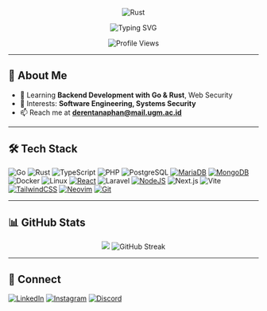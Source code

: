 <p align="center">
  <img src="https://us1.discourse-cdn.com/flex019/uploads/rust_lang/original/2X/9/9f76ef5e791e27deaaafbca2a3bea35d63e165c8.gif" alt="Rust"/>
</p>

<p align="center">
  <img src="https://readme-typing-svg.herokuapp.com?font=Fira+Code&size=25&pause=1000&color=F75C7E&center=true&vCenter=true&width=550&lines=Hi+%F0%9F%91%8B%2C+I'm+Deren+Tanaphan;Fullstack+Developer+%F0%9F%9A%80;Backend+%7C+Frontend+%7C+DevOps;Building+scalable+and+secure+systems;Passionate+about+App+Security;Love+coding+with+Go+%26+Rust;Web+Security+%26+Cloud+Computing;Always+learning+new+tech!+%F0%9F%92%BB" alt="Typing SVG" />
</p>

<p align="center">
  <img src="https://komarev.com/ghpvc/?username=Lev1reG&label=Profile%20views&color=0e75b6&style=flat" alt="Profile Views" />
</p>

---

## 🚀 About Me

- 🌱 Learning **Backend Development with Go & Rust**, Web Security  
- 👀 Interests: **Software Engineering, Systems Security**  
- 📫 Reach me at **[derentanaphan@mail.ugm.ac.id](mailto:derentanaphan@mail.ugm.ac.id)**  

---

## 🛠 Tech Stack

![Go](https://img.shields.io/badge/Go-00ADD8?style=flat&logo=go&logoColor=white)
![Rust](https://img.shields.io/badge/Rust-000000?style=flat&logo=rust&logoColor=white)
![TypeScript](https://img.shields.io/badge/TypeScript-007ACC?style=flat&logo=typescript&logoColor=white)
![PHP](https://img.shields.io/badge/PHP-777BB4?style=flat&logo=php&logoColor=white)
![PostgreSQL](https://img.shields.io/badge/PostgreSQL-316192?style=flat&logo=postgresql&logoColor=white)
[![MariaDB](https://img.shields.io/badge/MariaDB-003545?logo=mariadb&logoColor=white)](#)
[![MongoDB](https://img.shields.io/badge/MongoDB-%234ea94b.svg?logo=mongodb&logoColor=white)](#)
![Docker](https://img.shields.io/badge/Docker-2496ED?style=flat&logo=docker&logoColor=white)
![Linux](https://img.shields.io/badge/Linux-FCC624?style=flat&logo=linux&logoColor=black)
[![React](https://img.shields.io/badge/React-%2320232a.svg?logo=react&logoColor=%2361DAFB)](#)
![Laravel](https://img.shields.io/badge/Laravel-FF2D20?style=flat&logo=laravel&logoColor=white)
[![NodeJS](https://img.shields.io/badge/Node.js-6DA55F?logo=node.js&logoColor=white)](#)
![Next.js](https://img.shields.io/badge/Next.js-000000?style=flat&logo=nextdotjs&logoColor=white)
![Vite](https://img.shields.io/badge/Vite-646CFF?style=flat&logo=vite&logoColor=white)
[![TailwindCSS](https://img.shields.io/badge/Tailwind%20CSS-%2338B2AC.svg?logo=tailwind-css&logoColor=white)](#)
[![Neovim](https://img.shields.io/badge/Neovim-57A143?logo=neovim&logoColor=fff)](#)
[![Git](https://img.shields.io/badge/Git-F05032?logo=git&logoColor=fff)](#)

---

## 📊 GitHub Stats

<p align="center">
  <img src="https://github-readme-stats.vercel.app/api?username=Lev1reG" />
  <img src="https://github-readme-streak-stats-oeh9.vercel.app?user=Lev1reG" alt="GitHub Streak" />
</p>

---

## 🔗 Connect
[![LinkedIn](https://img.shields.io/badge/LinkedIn-0A66C2?style=flat&logo=linkedin&logoColor=white)](https://linkedin.com/in/derentanaphan)
[![Instagram](https://img.shields.io/badge/Instagram-E4405F?style=flat&logo=instagram&logoColor=white)](https://instagram.com/derentanaphan_)
[![Discord](https://img.shields.io/badge/Discord-%235865F2.svg?&logo=discord&logoColor=white)](https://discord.com/users/450199309447856139)
